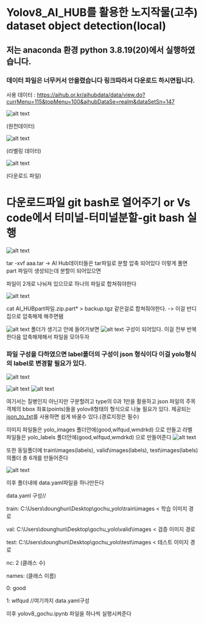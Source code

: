 # Yolov8_AI_HUB를 활용한 노지작물(고추) dataset object detection(local)
## 저는 anaconda 환경 python 3.8.19(20)에서 실행하였습니다.
### 데이터 파일은 너무커서 안올렸습니다 링크따라서 다운로드 하시면됩니다.

사용 데이터 : https://aihub.or.kr/aihubdata/data/view.do?currMenu=115&topMenu=100&aihubDataSe=realm&dataSetSn=147


![alt text](readmeimage/image.png)

(원천데이터)

![alt text](readmeimage/image-1.png)

(라벨링 데이터)

![alt text](readmeimage/image-2.png)

(다운로드 파일)
# 다운로드파일 git bash로 열어주기 or Vs code에서 터미널-터미널분할-git bash 실행
![alt text](readmeimage/image-3.png)

tar -xvf aaa.tar -> AI Hub데이터들은 tar파일로 분할 압축 되어있다 이렇게 풀면 part 파일이 생성되는데 분할이 되어있으면

파일이 2개로 나눠져 있으므로 하나의 파일로 합쳐줘야한다

![alt text](readmeimage/image-4.png)

cat AI_HUBpart파일.zip.part* > backup.tgz 같은걸로 합쳐줘야한다. -> 이걸 반디집으로 압축해제 해주면됌

![alt text](readmeimage/image-5.png)
폴더가 생기고 안에 들어가보면 
![alt text](readmeimage/image-6.png)
구성이 되어있다. 이걸 전부 반복한다음 압축해제해서 파일을 모아두자

### 파일 구성을 다하였으면 label폴더의 구성이 json 형식이다 이걸 yolo형식의 label로 변경할 필요가 있다.
![alt text](readmeimage/image-7.png)

![alt text](readmeimage/image-8.png)
![alt text](readmeimage/image-9.png)

여기서는 질병인지 아닌지만 구분할려고 type의 0과 1만을 활용하고 json 파일의 주목 객체의 bbox 좌표(points)들을 
yolov8형태의 형식으로 나눌 필요가 있다. 
제공되는 [json_to_txt](json_to_txt.py)를 사용하면 쉽게 바꿀수 있다.(경로지정은 필수)

이미지 파일들은 yolo_images 폴더안에(good,wlfqud,wmdrkd) 으로 만들고
라벨 파일들은 yolo_labels 폴더안에(good,wlfqud,wmdrkd) 으로 만들어준다
![alt text](readmeimage/image10.png)

또한 동일폴더에 train\images(labels), valid\images(labels), test\images(labels) 의폴더 총 6개를 만들어준다

![alt text](readmeimage/image11.png)

이후 폴더내에 data.yaml파일을 하나만든다

data.yaml 구성//

train: C:\Users\dounghun\Desktop\gochu_yolo\train\images < 학습 이미지 경로

val: C:\Users\dounghun\Desktop\gochu_yolo\valid\images   < 검증 이미지 경로

test: C:\Users\dounghun\Desktop\gochu_yolo\test\images   < 테스트 이미지 경로

nc: 2 (클래스 수)

names: (클래스 이름)

0: good

1: wlfqud //여기까지 data.yaml구성


이후 yolov8_gochu.ipynb 파일을 하나씩 실행시켜준다
